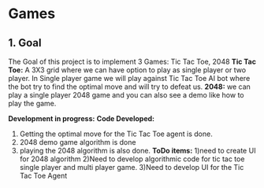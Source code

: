 # Games

## 1. Goal
The Goal of this project is to implement 3 Games: Tic Tac Toe, 2048
**Tic Tac Toe:** A 3X3 grid where we can have option to play as single player or two player. In Single player game we will play against Tic Tac Toe AI bot where the bot try to find the optimal move and will try to defeat us.
**2048:** we can play a single player 2048 game and you can also see a demo like how to play the game.


**Development in progress:**
**Code Developed:**
1) Getting the optimal move for the Tic Tac Toe agent is done. 
2) 2048 demo game algorithm is done
3) playing the 2048 algorithm is also done.
**ToDo items:**
1)need to create UI for 2048 algorithm
2)Need to develop algorithmic code for tic tac toe single player and multi player game.
3)Need to develop UI for the Tic Tac Toe Agent

